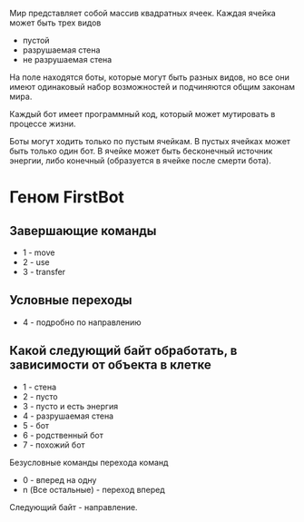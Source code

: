 Мир представляет собой массив квадратных ячеек.
Каждая ячейка может быть трех видов
- пустой
- разрушаемая стена
- не разрушаемая стена

На поле находятся боты, которые могут быть разных видов,
но все они имеют одинаковый набор возможностей и подчиняются общим законам мира. 

Каждый бот имеет программный код, который может мутировать в процессе жизни. 

Боты могут ходить только по пустым ячейкам. В пустых ячейках может быть только один бот.
В ячейке может быть бесконечный источник энергии, либо конечный (образуется в ячейке после смерти бота).
 

# Геном FirstBot

## Завершающие команды
* 1 - move
* 2 - use
* 3 - transfer

## Условные переходы
* 4 - подробно по направлению

## Какой следующий байт обработать, в зависимости от объекта в клетке
* 1 - стена
* 2 - пусто
* 3 - пусто и есть энергия
* 4 - разрушаемая стена
* 5 - бот
* 6 - родственный бот
* 7 - похожий бот



Безусловные команды перехода команд
* 0 - вперед на одну
* n (Все остальные) - переход вперед 
 
Следующий байт - направление. 




